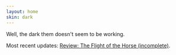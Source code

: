 ```yaml
---
layout: home
skin: dark
---
```


Well, the dark them doesn't seem to be working.

Most recent updates: [Review: The Flight of the Horse (incomplete)](reviews/the_flight_of_the_horse.md).
